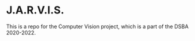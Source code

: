 # J.A.R.V.I.S.
This is a repo for the Computer Vision project, which is a part of the DSBA 2020-2022.

